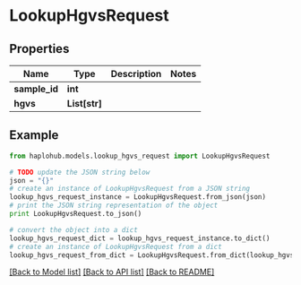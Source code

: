 # LookupHgvsRequest


## Properties
Name | Type | Description | Notes
------------ | ------------- | ------------- | -------------
**sample_id** | **int** |  | 
**hgvs** | **List[str]** |  | 

## Example

```python
from haplohub.models.lookup_hgvs_request import LookupHgvsRequest

# TODO update the JSON string below
json = "{}"
# create an instance of LookupHgvsRequest from a JSON string
lookup_hgvs_request_instance = LookupHgvsRequest.from_json(json)
# print the JSON string representation of the object
print LookupHgvsRequest.to_json()

# convert the object into a dict
lookup_hgvs_request_dict = lookup_hgvs_request_instance.to_dict()
# create an instance of LookupHgvsRequest from a dict
lookup_hgvs_request_from_dict = LookupHgvsRequest.from_dict(lookup_hgvs_request_dict)
```
[[Back to Model list]](../README.md#documentation-for-models) [[Back to API list]](../README.md#documentation-for-api-endpoints) [[Back to README]](../README.md)


